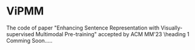 # ViPMM
The code of paper "Enhancing Sentence Representation with Visually-supervised Multimodal Pre-training" accepted by ACM MM'23
\heading 1 Comming Soon.....
